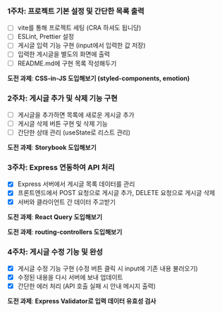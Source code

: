 ### 1주차: 프로젝트 기본 설정 및 간단한 목록 출력

- [ ] vite를 통해 프로젝트 세팅 (CRA 하셔도 됩니당)
- [ ] ESLint, Prettier 설정
- [ ] 게시글 입력 기능 구현 (input에서 입력한 값 저장)
- [ ] 입력한 게시글을 별도의 화면에 출력
- [ ] README.md에 구현 목록 작성해두기

**도전 과제**: **CSS-in-JS 도입해보기 (styled-components, emotion)**

### 2주차: 게시글 추가 및 삭제 기능 구현

- [ ] 게시글을 추가하면 목록에 새로운 게시글 추가
- [ ] 게시글 삭제 버튼 구현 및 삭제 기능
- [ ] 간단한 상태 관리 (useState로 리스트 관리)

**도전 과제**: **Storybook 도입해보기**

### 3주차: Express 연동하여 API 처리

- [x] Express 서버에서 게시글 목록 데이터를 관리
- [x] 프론트엔드에서 POST 요청으로 게시글 추가, DELETE 요청으로 게시글 삭제
- [x] 서버와 클라이언트 간 데이터 주고받기

**도전 과제**: **React Query 도입해보기**

**도전 과제**: **routing-controllers 도입해보기**

### 4주차: 게시글 수정 기능 및 완성

- [x] 게시글 수정 기능 구현 (수정 버튼 클릭 시 input에 기존 내용 불러오기)
- [x] 수정된 내용을 다시 서버에 보내 업데이트
- [x] 간단한 에러 처리 (API 호출 실패 시 안내 메시지 출력)

**도전 과제**: **Express Validator로 입력 데이터 유효성 검사**
